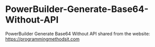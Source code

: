 # PowerBuilder-Generate-Base64-Without-API
PowerBuilder Generate Base64 Without API
shared from the website: https://programmingmethodsit.com
